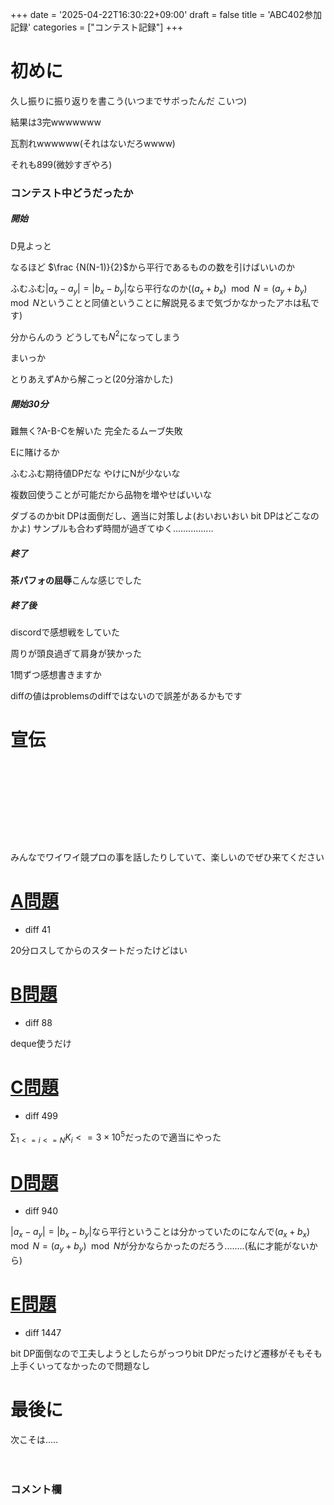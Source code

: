 +++
date = '2025-04-22T16:30:22+09:00'
draft = false
title = 'ABC402参加記録'
categories = ["コンテスト記録"]
+++
# 初めに
久し振りに振り返りを書こう(いつまでサボったんだ こいつ)

結果は3完wwwwwww

瓦割れwwwwww(それはないだろwwww)

それも899(微妙すぎやろ)

### コンテスト中どうだったか
##### 開始
D見よっと

なるほど $\frac {N(N-1)}{2}$から平行であるものの数を引けばいいのか

ふむふむ$|a_x - a_y| = |b_x - b_y|$なら平行なのか($(a_x + b_x) \mod N = (a_y + b_y) \mod N$ということと同値ということに解説見るまで気づかなかったアホは私です)

分からんのう どうしても$N^2$になってしまう

まいっか

とりあえずAから解こっと(20分溶かした)

##### 開始30分
難無く?A-B-Cを解いた 完全たるムーブ失敗

Eに賭けるか

ふむふむ期待値DPだな やけにNが少ないな

複数回使うことが可能だから品物を増やせばいいな

ダブるのかbit DPは面倒だし、適当に対策しよ(おいおいおい bit DPはどこなのかよ)
サンプルも合わず時間が過ぎてゆく................

##### 終了
**茶パフォの屈辱**こんな感じでした

##### 終了後
discordで感想戦をしていた

周りが頭良過ぎて肩身が狭かった

1問ずつ感想書きますか

diffの値はproblemsのdiffではないので誤差があるかもです



# 宣伝

<div class="iframely-embed"><div class="iframely-responsive" style="height: 140px; padding-bottom: 0;"><a href="https://discord.com/invite/bh358XCx9U" data-iframely-url="//iframely.net/7uUeFXU"></a></div></div><script async src="//iframely.net/embed.js"></script>
みんなでワイワイ競プロの事を話したりしていて、楽しいのでぜひ来てください


# [A問題](https://atcoder.jp/contests/abc402/tasks/abc402_a)
- diff 41

20分ロスしてからのスタートだったけどはい

# [B問題](https://atcoder.jp/contests/abc402/tasks/abc402_b)

- diff 88

deque使うだけ

# [C問題](https://atcoder.jp/contests/abc402/tasks/abc402_c)

- diff 499

$\sum_{1<=i<=N} K_i <= 3 \times 10^5$だったので適当にやった

# [D問題](https://atcoder.jp/contests/abc402/tasks/abc402_d)

- diff 940

$|a_x - a_y| = |b_x - b_y|$なら平行ということは分かっていたのになんで$(a_x+b_x) \mod N = (a_y + b_y) \mod N$が分かならかったのだろう........(私に才能がないから)

# [E問題](https://atcoder.jp/contests/abc402/tasks/abc402_e)

- diff 1447

bit DP面倒なので工夫しようとしたらがっつりbit DPだったけど遷移がそもそも上手くいってなかったので問題なし

# 最後に
次こそは.....
<br><br><br>

### コメント欄

<script src="https://utteranc.es/client.js"
        repo="hidehic0/blog"
        issue-term="pathname"
        label="Comment"
        theme="github-light"
        crossorigin="anonymous"
        async>
</script>

